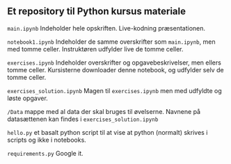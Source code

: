 ## Et repository til Python kursus materiale

`main.ipynb` Indeholder hele opskriften. Live-kodning præsentationen.

`notebook1.ipynb` Indeholder de samme overskrifter som `main.ipynb`, men med tomme celler. Instruktøren udfylder live de tomme celler.

`exercises.ipynb` Indeholder overskrifter og opgavebeskrivelser, men ellers tomme celler. Kursisterne downloader denne notebook, og udfylder selv de tomme celler.

`exercises_solution.ipynb` Magen til `exercises.ipynb` men med udfyldte og løste opgaver.

`/Data` mappe med al data der skal bruges til øvelserne. Navnene på datasættenen kan findes i `exercises_solution.ipynb`

`hello.py` et basalt python script til at vise at python (normalt) skrives i scripts og ikke i notebooks.

`requirements.py` Google it.

